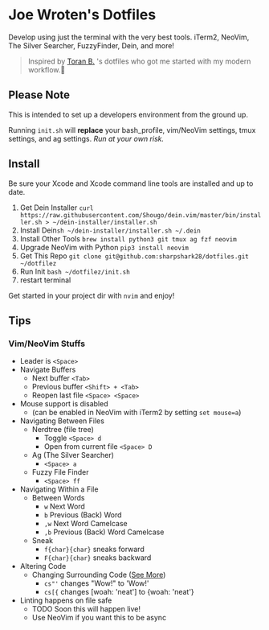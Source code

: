 # Joe Wroten's Dotfiles
Develop using just the terminal with the very best tools. iTerm2, NeoVim, The Silver Searcher, FuzzyFinder, Dein, and more!

> Inspired by [Toran B.](https://twitter.com/toranb) 's dotfiles who got me started with my modern workflow.💙

## Please Note
This is intended to set up a developers environment from the ground up.

Running `init.sh` will **replace** your bash_profile, vim/NeoVim settings, tmux settings, and ag settings. _Run at your own risk._

## Install

Be sure your Xcode and Xcode command line tools are installed and up to date.

1. Get Dein Installer `curl https://raw.githubusercontent.com/Shougo/dein.vim/master/bin/installer.sh > ~/dein-installer/installer.sh`
2. Install Dein`sh ~/dein-installer/installer.sh ~/.dein`
3. Install Other Tools `brew install python3 git tmux ag fzf neovim`
4. Upgrade NeoVim with Python `pip3 install neovim`
5. Get This Repo `git clone git@github.com:sharpshark28/dotfiles.git ~/dotfilez`
6. Run Init `bash ~/dotfilez/init.sh`
7. restart terminal

Get started in your project dir with `nvim` and enjoy!

## Tips

### Vim/NeoVim Stuffs

* Leader is `<Space>`
* Navigate Buffers
  * Next buffer `<Tab>`
  * Previous buffer `<Shift> + <Tab>`
  * Reopen last file `<Space> <Space>`
* Mouse support is disabled
  * (can be enabled in NeoVim with iTerm2 by setting `set mouse=a`)
* Navigating Between Files
  * Nerdtree (file tree)
    * Toggle `<Space> d`
    * Open from current file `<Space> D`
  * Ag (The Silver Searcher)
    * `<Space> a`
  * Fuzzy File Finder
    * `<Space> ff`
* Navigating Within a File
  * Between Words
    * `w` Next Word
    * `b` Previous (Back) Word
    * `,w` Next Word Camelcase
    * `,b` Previous (Back) Word Camelcase
  * Sneak
    * `f{char}{char}` sneaks forward
    * `F{char}{char}` sneaks backward
* Altering Code
  * Changing Surrounding Code ([See More](https://github.com/tpope/vim-surround))
    * `cs"'` changes "Wow!" to 'Wow!'
    * `cs[{` changes [woah: 'neat'] to {woah: 'neat'}
* Linting happens on file safe
  * TODO Soon this will happen live!
  * Use NeoVim if you want this to be async
